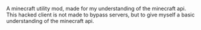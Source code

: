 A minecraft utility mod, made for my understanding of the minecraft api.
This hacked client is not made to bypass servers, but to give myself a basic understanding of the minecraft api.
